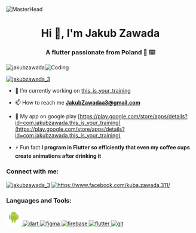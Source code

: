 ![MasterHead](https://user-images.githubusercontent.com/16265425/207836953-763fc4de-da14-4ee5-ba25-7905ab7464e8.gif)
<h1 align="center">Hi 👋, I'm Jakub Zawada</h1>
<h3 align="center">A flutter passionate from Poland 📲 ⌨️</h3>
<img align="right" alt="Coding" width="400" src="https://user-images.githubusercontent.com/19783675/259906130-5d3c8800-fb00-45d0-b9dd-7eb82f057baf.gif">

<p align="left"> <img src="https://komarev.com/ghpvc/?username=jakubzawada&label=Profile%20views&color=0e75b6&style=flat" alt="jakubzawada" /> </p>

<p align="left"> <a href="https://twitter.com/jakubzawada_3" target="blank"><img src="https://img.shields.io/twitter/follow/jakubzawada_3?logo=twitter&style=for-the-badge" alt="jakubzawada_3" /></a> </p>

- 🔭 I’m currently working on [this_is_your_training](https://github.com/jakubzawada/this_is_your_training)

- 📫 How to reach me **JakubZawadaa3@gmail.com**

- 📱 My app on google play [https://play.google.com/store/apps/details?id=com.jakubzawada.this_is_your_training](https://play.google.com/store/apps/details?id=com.jakubzawada.this_is_your_training)

- ⚡ Fun fact **I program in Flutter so efficiently that even my coffee cups create animations after drinking it**

<h3 align="left">Connect with me:</h3>
<p align="left">
<a href="https://twitter.com/jakubzawada_3" target="blank"><img align="center" src="https://raw.githubusercontent.com/rahuldkjain/github-profile-readme-generator/master/src/images/icons/Social/twitter.svg" alt="jakubzawada_3" height="30" width="40" /></a>
<a href="https://fb.com/https://www.facebook.com/kuba.zawada.311/" target="blank"><img align="center" src="https://raw.githubusercontent.com/rahuldkjain/github-profile-readme-generator/master/src/images/icons/Social/facebook.svg" alt="https://www.facebook.com/kuba.zawada.311/" height="30" width="40" /></a>
</p>

<h3 align="left">Languages and Tools:</h3>
<p align="left"> <a href="https://developer.android.com" target="_blank" rel="noreferrer"> <img src="https://raw.githubusercontent.com/devicons/devicon/master/icons/android/android-original-wordmark.svg" alt="android" width="40" height="40"/> </a> <a 
href="https://dart.dev" target="_blank" rel="noreferrer"> <img src="https://www.vectorlogo.zone/logos/dartlang/dartlang-icon.svg" alt="dart" width="40" height="40"/> </a> <a href="https://www.figma.com/" target="_blank" rel="noreferrer"> <img src="https://www.vectorlogo.zone/logos/figma/figma-icon.svg" alt="figma" width="40" height="40"/> </a> <a href="https://firebase.google.com/" target="_blank" rel="noreferrer"> <img src="https://www.vectorlogo.zone/logos/firebase/firebase-icon.svg" alt="firebase" width="40" height="40"/> </a> <a href="https://flutter.dev" target="_blank" rel="noreferrer"> <img src="https://www.vectorlogo.zone/logos/flutterio/flutterio-icon.svg" alt="flutter" width="40" height="40"/> </a> <a href="https://git-scm.com/" target="_blank" rel="noreferrer"> <img src="https://www.vectorlogo.zone/logos/git-scm/git-scm-icon.svg" alt="git" width="40" height="40"/> </a> </p>
